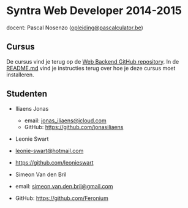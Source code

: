Syntra Web Developer 2014-2015
==============================

docent: Pascal Nosenzo (opleiding@pascalculator.be)


## Cursus

De cursus vind je terug op de [Web Backend GitHub repository](https://github.com/pascalculator/web-backend). In de [README.md](https://github.com/pascalculator/web-backend/blob/master/README.md) vind je instructies terug over hoe je deze cursus moet installeren.


## Studenten

- Iliaens Jonas
	- email: jonas_iliaens@icloud.com
	- GitHub: https://github.com/jonasiliaens

- Leonie Swart
- 	leonie-swart@hotmail.com
- 	https://github.com/leonieswart

- Simeon Van den Bril
- 	email:  simeon.van.den.bril@gmail.com
- 	GitHub: https://github.com/Feronium
